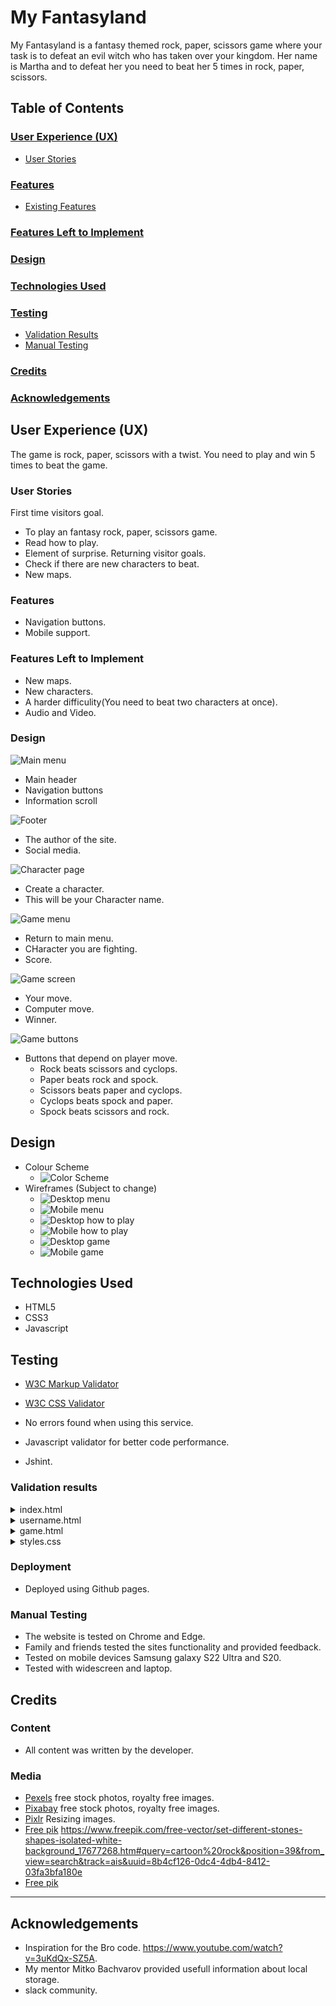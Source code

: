 # My Fantasyland
My Fantasyland is a fantasy themed rock, paper, scissors game where your task is to defeat an evil witch who has taken over your kingdom.
Her name is Martha and to defeat her you need to beat her 5 times in rock, paper, scissors. 

## Table of Contents

### [User Experience (UX)](#user-experience-ux-1)
* [User Stories](#user-stories)
### [Features](#features)
* [Existing Features](#existing-features)
### [Features Left to Implement](#features-left-to-implement-1)
### [Design](#design-1)
### [Technologies Used](#technologies-used-1)
### [Testing](#testing-1)
* [Validation Results](#validation-results)
* [Manual Testing](#manual-testing)
### [Credits](#credits-1)
### [Acknowledgements](#acknowledgements-1)

## User Experience (UX)
The game is rock, paper, scissors with a twist. You need to play and win 5 times to beat the game.

### User Stories
First time visitors goal.
* To play an fantasy rock, paper, scissors game.
* Read how to play.
* Element of surprise.
Returning visitor goals.
* Check if there are new characters to beat.
* New maps.

### Features
* Navigation buttons.
* Mobile support.

### Features Left to Implement
* New maps.
* New characters.
* A harder difficulity(You need to beat two characters at once).
* Audio and Video.

### Design

![Main menu](/assets/images/main-menu.png)
* Main header
* Navigation buttons
* Information scroll

![Footer](/assets/images/footer-menu.png)
* The author of the site.
* Social media.
    
![Character page](/assets/images/character-create.png)
* Create a character.
* This will be your Character name.
  
![Game menu](/assets/images/game-header.png)
* Return to main menu.
* CHaracter you are fighting.
* Score.

![Game screen](/assets/images/game-screen.png)
* Your move.
* Computer move.
* Winner.

![Game buttons](/assets/images/game-buttons.png)
* Buttons that depend on player move.
    * Rock beats scissors and cyclops.
    * Paper beats rock and spock.
    * Scissors beats paper and cyclops.
    * Cyclops beats spock and paper.
    * Spock beats scissors and rock.

## Design

 * Colour Scheme
    * ![Color Scheme](/assets/images/color-map.png)
 * Wireframes (Subject to change)
    *  ![Desktop menu](/assets/images/desktop-menu.png)
    *  ![Mobile menu](/assets/images/mobile-menu.png)
    *  ![Desktop how to play](/assets/images/desktop-howtoplay.png)
    *  ![Mobile how to play](/assets/images/mobile-howtoplay.png)
    *  ![Desktop game](/assets/images/desktop-game.png)
    *  ![Mobile game](/assets/images/mobile-game.png)
      

## Technologies Used

 * HTML5
 * CSS3
 * Javascript

## Testing

 * [W3C Markup Validator](https://validator.w3.org/)
 * [W3C CSS Validator](https://jigsaw.w3.org/css-validator/)

 * No errors found when using this service.

 * Javascript validator for better code performance.
 * Jshint.

### Validation results

<details>
<summary>index.html
</summary>

![Main Page validation result](/assets/images/result-index.png)
</details>
<details>
<summary>username.html
</summary>

![Gallery validation result](/assets/images/result-character.png)
</details>
<details>
<summary>game.html
</summary>

![Contact validation result](/assets/images/result-game.png)
</details>
<details>
<summary>styles.css
</summary>

![CSS validation result](/assets/images/result-css.png)
</details>

### Deployment
* Deployed using Github pages.

### Manual Testing

* The website is tested on Chrome and Edge.
* Family and friends tested the sites functionality and provided feedback.
* Tested on mobile devices Samsung galaxy S22 Ultra and S20.
* Tested with widescreen and laptop.

## Credits

### Content

 * All content was written by the developer.
 
### Media 

 * [Pexels](https://www.pexels.com/) free stock photos, royalty free images.
 * [Pixabay](https://pixabay.com/) free stock photos, royalty free images.
 * [Pixlr](https://pixlr.com/) Resizing images.
 * [Free pik](https://freepik.com/) https://www.freepik.com/free-vector/set-different-stones-shapes-isolated-white-background_17677268.htm#query=cartoon%20rock&position=39&from_view=search&track=ais&uuid=8b4cf126-0dc4-4db4-8412-03fa3bfa180e
 * [Free pik](https://freepik.com/)
   
---

## Acknowledgements
 * Inspiration for the Bro code. https://www.youtube.com/watch?v=3uKdQx-SZ5A.
 * My mentor Mitko Bachvarov provided usefull information about local storage.
 * slack community.



    
